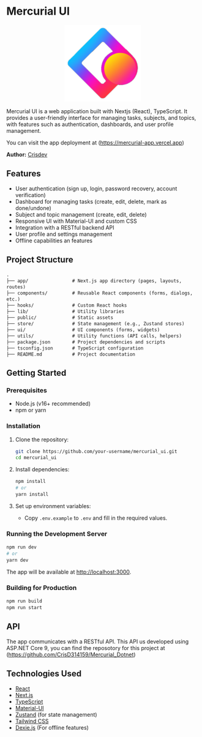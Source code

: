 # Mercurial UI
<p align="center">
  <img alt="VS Code in action" src="public/mercurialLogo.png" width="200">
</p>
Mercurial UI is a web application built with Nextjs (React), TypeScript. It provides a user-friendly interface for managing tasks, subjects, and topics, with features such as authentication, dashboards, and user profile management.

You can visit the app deployment at (https://mercurial-app.vercel.app)

**Author:** [Crisdev](https://crisdev-pi.vercel.app)

## Features

- User authentication (sign up, login, password recovery, account verification)
- Dashboard for managing tasks (create, edit, delete, mark as done/undone)
- Subject and topic management (create, edit, delete)
- Responsive UI with Material-UI and custom CSS
- Integration with a RESTful backend API
- User profile and settings management
- Offline capabilities an features

## Project Structure

```
.
├── app/                # Next.js app directory (pages, layouts, routes)
├── components/         # Reusable React components (forms, dialogs, etc.)
├── hooks/              # Custom React hooks
├── lib/                # Utility libraries
├── public/             # Static assets
├── store/              # State management (e.g., Zustand stores)
├── ui/                 # UI components (forms, widgets)
├── utils/              # Utility functions (API calls, helpers)
├── package.json        # Project dependencies and scripts
├── tsconfig.json       # TypeScript configuration
├── README.md           # Project documentation
```

## Getting Started

### Prerequisites

- Node.js (v16+ recommended)
- npm or yarn

### Installation

1. Clone the repository:
   ```sh
   git clone https://github.com/your-username/mercurial_ui.git
   cd mercurial_ui
   ```

2. Install dependencies:
   ```sh
   npm install
   # or
   yarn install
   ```

3. Set up environment variables:
   - Copy `.env.example` to `.env` and fill in the required values.

### Running the Development Server

```sh
npm run dev
# or
yarn dev
```

The app will be available at [http://localhost:3000](http://localhost:3000).

### Building for Production

```sh
npm run build
npm run start
```

## API

The app communicates with a RESTful API. This API us developed using ASP.NET Core 9, you can find the reposotory for this project at (https://github.com/CrisD314159/Mercurial_Dotnet) 

## Technologies Used

- [React](https://react.dev/)
- [Next.js](https://nextjs.org/)
- [TypeScript](https://www.typescriptlang.org/)
- [Material-UI](https://mui.com/)
- [Zustand](https://zustand-demo.pmnd.rs/) (for state management)
- [Tailwind CSS](https://tailwindcss.com/)
- [Dexie.js](https://dexie.org) (For offline features)

